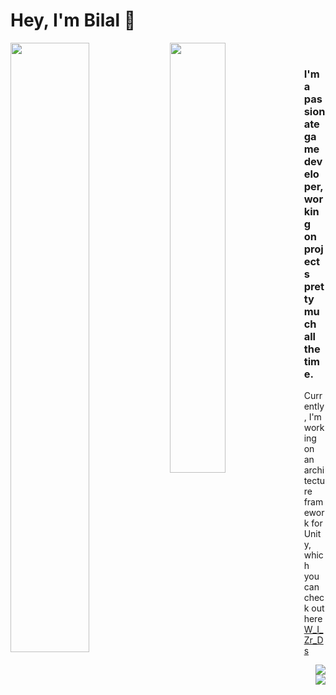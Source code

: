 # Hey, I'm Bilal 👋

<img align="left" width="50%" src="https://github-readme-stats.vercel.app/api?username=Bilal-A-G&count_private=true&show_icons=true&theme=dark"/>
<img align="left" width="42%" src="https://github-readme-stats.vercel.app/api/top-langs/?username=Bilal-A-G&layout=compact&theme=dark"/>

&emsp;



### I'm a passionate game developer, working on projects pretty much all the time.

Currently, I'm working on an architecture framework for Unity, which you can check out here [W_I_Zr_Ds](https://github.com/Bilal-A-G/W_I_Zr_Ds)

<img align="right" src="https://img.shields.io/badge/c%23-%23239120.svg?style=for-the-badge&logo=c-sharp&logoColor=white"/>
<img align="right" src="https://img.shields.io/badge/unity-%23000000.svg?style=for-the-badge&logo=unity&logoColor=white"/>

<!--
**Bilal-A-G/Bilal-A-G** is a ✨ _special_ ✨ repository because its `README.md` (this file) appears on your GitHub profile.

Here are some ideas to get you started:

- 🔭 I’m currently working on ...
- 🌱 I’m currently learning ...
- 👯 I’m looking to collaborate on ...
- 🤔 I’m looking for help with ...
- 💬 Ask me about ...
- 📫 How to reach me: ...
- 😄 Pronouns: ...
- ⚡ Fun fact: ...
-->
